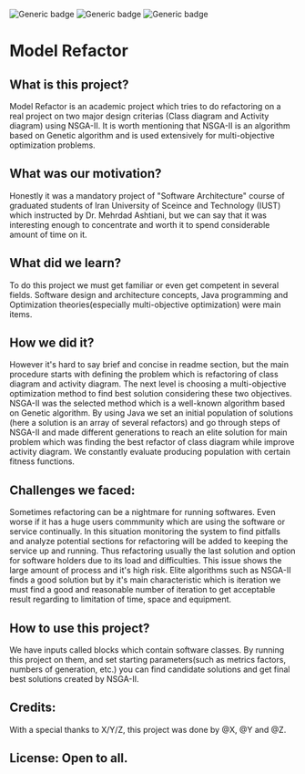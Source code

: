 
![Generic badge](https://img.shields.io/badge/Language-JAVA-red.svg) ![Generic badge](https://img.shields.io/badge/Status-UP-green.svg) ![Generic badge](https://img.shields.io/badge/TeamMembers-3-blue.svg)

# Model Refactor
## What is this project?
  Model Refactor is an academic project which tries to do refactoring on a real project on two major design criterias (Class diagram and Activity diagram) using NSGA-II. It is worth mentioning that NSGA-II is an algorithm based on Genetic algorithm and is used extensively for multi-objective optimization problems.
  
## What was our motivation? 
Honestly it was a mandatory project of "Software Architecture" course of graduated students of Iran University of Sceince and Technology (IUST) which instructed by Dr. Mehrdad Ashtiani, but we can say that it was interesting enough to concentrate and worth it to spend considerable amount of time on it.

## What did we learn?
To do this project we must get familiar or even get competent in several fields. Software design and architecture concepts, Java programming and Optimization theories(especially multi-objective optimization) were main items. 

## How we did it?
However it's hard to say brief and concise in readme section, but the main procedure starts with defining the problem which is refactoring of class diagram and activity diagram. The next level is choosing a multi-objective optimization method to find best solution considering these two objectives. NSGA-II was the selected method which is a well-known algorithm based on Genetic algorithm. By using Java we set an initial population of solutions (here a solution is an array of several refactors) and go through steps of NSGA-II and made different generations to reach an elite solution for main problem which was finding the best refactor of class diagram while improve activity diagram. We constantly evaluate producing population with certain fitness functions.

## Challenges we faced:
Sometimes refactoring can be a nightmare for running softwares. Even worse if it has a huge users commmunity which are using the software or service continually. In this situation monitoring the system to find pitfalls and analyze potential sections for refactoring will be added to keeping the service up and running. Thus refactoring usually the last solution and option for software holders due to its load and difficulties. This issue shows the large amount of process and it's high risk. Elite algorithms such as NSGA-II finds a good solution but by it's main characteristic which is iteration we must find a good and reasonable number of iteration to get acceptable result regarding to limitation of time, space and equipment.

## How to use this project?
We have inputs called blocks which contain software classes. By running this project on them, and set starting parameters(such as metrics factors, numbers of generation, etc.) you can find candidate solutions and get final best solutions created by NSGA-II. 

## Credits:
With a special thanks to X/Y/Z, this project was done by @X, @Y and @Z.

## License: Open to all.


